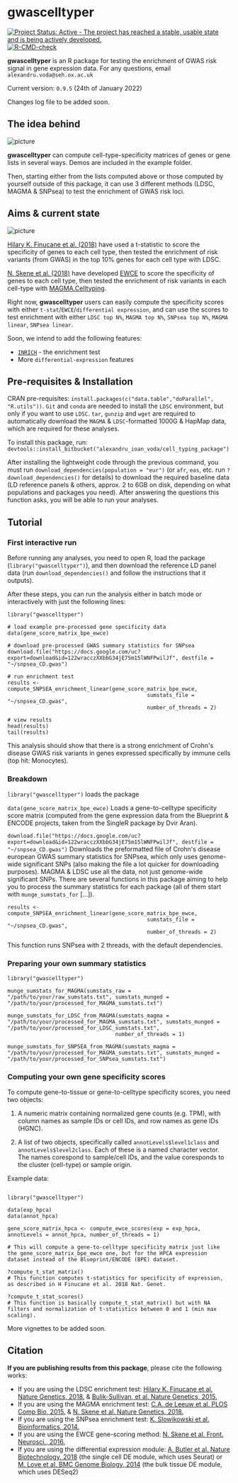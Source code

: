 # gwascelltyper

[![Project Status: Active - The project has reached a stable, usable state and is being actively developed.](http://www.repostatus.org/badges/latest/active.svg)](http://www.repostatus.org/#active)
[![R-CMD-check](https://github.com/alexandruioanvoda/gwascelltyper/workflows/R-CMD-check/badge.svg)](https://github.com/alexandruioanvoda/gwascelltyper/actions)

**gwascelltyper** is an R package for testing the enrichment of GWAS risk signal in gene expression data. For any questions, email `alexandru.voda@seh.ox.ac.uk`

Current version: `0.9.5` (24th of January 2022)

Changes log file to be added soon.

## The idea behind

![picture](https://i.imgur.com/FYG5u82.png)

**gwascelltyper** can compute cell-type-specificity matrices of genes or gene lists in several ways. Demos are included in the example folder.

Then, starting either from the lists computed above or those computed by yourself outside of this package, it can use 3 different methods (LDSC, MAGMA & SNPsea) to test the enrichment of GWAS risk loci.

## Aims & current state

![picture](https://i.imgur.com/2LOyFmF.png)

[Hilary K. Finucane et al. (2018)](https://www.nature.com/articles/s41588-018-0081-4) have used a t-statistic to score the specificity of genes to each cell type, then tested the enrichment of risk variants (from GWAS) in the top 10% genes for each cell type with LDSC.

[N. Skene et al. (2018)](https://www.nature.com/articles/s41588-018-0129-5) have developed [EWCE](https://github.com/NathanSkene/EWCE) to score the specificity of genes to each cell type, then tested the enrichment of risk variants in each cell-type with [MAGMA.Celltyping](https://ctg.cncr.nl/software/magma).


Right now, **gwascelltyper** users can easily compute the specificity scores with either `t-stat`/`EWCE`/`differential expression`, and can use the scores to test enrichment with either `LDSC top N%`, `MAGMA top N%`, `SNPsea top N%`, `MAGMA linear`, `SNPsea linear`.

Soon, we intend to add the following features:

* [`INRICH`](https://atgu.mgh.harvard.edu/inrich/) - the enrichment test
* More `differential-expression` features

## Pre-requisites & Installation

CRAN pre-requisites: `install.packages(c("data.table","doParallel", "R.utils"))`. `Git` and `conda` are needed to install the `LDSC` environment, but only if you want to use `LDSC`. `tar`, `gunzip` and `wget` are required to automatically download the `MAGMA` & `LDSC`-formatted 1000G & HapMap data, which are required for these analyses.

To install this package, run: `devtools::install_bitbucket("alexandru_ioan_voda/cell_typing_package")`

After installing the lightweight code through the previous command, you must run `download_dependencies(population = "eur")` (or `afr`, `eas`, etc. run `?download_dependencies()` for details) to download the required baseline data (LD reference panels & others, approx. 2 to 6GB on disk, depending on what populations and packages you need). After answering the questions this function asks, you will be able to run your analyses.

## Tutorial

### First interactive run

Before running any analyses, you need to open R, load the package (`library("gwascelltyper")`), and then download the reference LD panel data (run `download_dependencies()` and follow the instructions that it outputs).

After these steps, you can run the analysis either in batch mode or interactively with just the following lines:

```
library("gwascelltyper")

# load example pre-processed gene specificity data
data(gene_score_matrix_bpe_ewce)

# download pre-processed GWAS summary statistics for SNPsea
download.file("https://docs.google.com/uc?export=download&id=122wracczXXbbG34jE75m15lWNFPwilJf", destfile = "~/snpsea_CD.gwas")

# run enrichment test
results <- compute_SNPSEA_enrichment_linear(gene_score_matrix_bpe_ewce,
                                            sumstats_file = "~/snpsea_CD.gwas",
                                            number_of_threads = 2)

# view results
head(results)
tail(results)
```

This analysis should show that there is a strong enrichment of Crohn's disease GWAS risk variants in genes expressed specifically by immune cells (top hit: Monocytes).

### Breakdown

`library("gwascelltyper")` loads the package

`data(gene_score_matrix_bpe_ewce)` Loads a gene-to-celltype specificity score matrix (computed from the gene expression data from the Blueprint & ENCODE projects, taken from the SingleR package by Dvir Aran).

`download.file("https://docs.google.com/uc?export=download&id=122wracczXXbbG34jE75m15lWNFPwilJf", destfile = "~/snpsea_CD.gwas")` Downloads the preformatted file of Crohn's disease european GWAS summary statistics for SNPsea, which only uses genome-wide significant SNPs (also making the file a lot quicker for downloading purposes). MAGMA & LDSC use all the data, not just genome-wide significant SNPs. There are several functions in this package aiming to help you to process the summary statistics for each package (all of them start with `munge_sumstats_for` [...]).

```
results <- compute_SNPSEA_enrichment_linear(gene_score_matrix_bpe_ewce,
                                            sumstats_file = "~/snpsea_CD.gwas",
                                            number_of_threads = 2)
```

This function runs SNPsea with 2 threads, with the default dependencies.


### Preparing your own summary statistics

```
library("gwascelltyper")

munge_sumstats_for_MAGMA(sumstats_raw = "/path/to/your/raw_sumstats.txt", sumstats_munged = "/path/to/your/processed_for_MAGMA_sumstats.txt")

munge_sumstats_for_LDSC_from_MAGMA(sumstats_magma = "/path/to/your/processed_for_MAGMA_sumstats.txt", sumstats_munged = "/path/to/your/processed_for_LDSC_sumstats.txt",
                                  number_of_threads = 1)

munge_sumstats_for_SNPSEA_from_MAGMA(sumstats_magma = "/path/to/your/processed_for_MAGMA_sumstats.txt", sumstats_munged = "/path/to/your/processed_for_SNPsea_sumstats.txt")
```

### Computing your own gene specificity scores

To compute gene-to-tissue or gene-to-celltype specificity scores, you need two objects:

1. A numeric matrix containing normalized gene counts (e.g. TPM), with column names as sample IDs or cell IDs, and row names as gene IDs (HGNC).

2. A list of two objects, specifically called `annotLevels$level1class` and `annotLevels$level2class`. Each of these is a named character vector. The names corespond to sample/cell IDs, and the value coresponds to the cluster (cell-type) or sample origin.

Example data:

```

library("gwascelltyper")

data(exp_hpca)
data(annot_hpca)

gene_score_matrix_hpca <- compute_ewce_scores(exp = exp_hpca, annotLevels = annot_hpca, number_of_threads = 1)

# This will compute a gene-to-celltype specificity matrix just like the gene_score_matrix_bpe_ewce one, but for the HPCA expression dataset instead of the Blueprint/ENCODE (BPE) dataset.

?compute_t_stat_matrix()
# This function computes t-statistics for specificity of expression, as described in H Finucane et al. 2018 Nat. Genet.

?compute_t_stat_scores()
# This function is basically compute_t_stat_matrix() but with NA filters and normalization of t-statistics between 0 and 1 (min max scaling).

```


More vignettes to be added soon.

## Citation
**If you are publishing results from this package**, please cite the following works:

* If you are using the LDSC enrichment test: [Hilary K. Finucane et al. Nature Genetics, 2018.](https://www.nature.com/articles/s41588-018-0081-4) & [Bulik-Sullivan, et al. Nature Genetics, 2015.](http://www.nature.com/ng/journal/vaop/ncurrent/full/ng.3211.html)
* If you are using the MAGMA enrichment test: [C.A. de Leeuw et al. PLOS Comp Bio, 2015.](https://journals.plos.org/ploscompbiol/article?id=10.1371%2Fjournal.pcbi.1004219) & [N. Skene et al. Nature Genetics, 2018.](https://www.nature.com/articles/s41588-018-0129-5)
* If you are using the SNPsea enrichment test: [K. Slowikowski et al. Bioinformatics, 2014.](https://doi.org/10.1093/bioinformatics/btu326)
* If you are using the EWCE gene-scoring method: [N. Skene et al. Front. Neurosci., 2016.](https://www.frontiersin.org/articles/10.3389/fnins.2016.00016/full)
* If you are using the differential expression module: [A. Butler et al. Nature Biotechnology, 2018](https://doi.org/10.1038/nbt.4096) (the single cell DE module, which uses Seurat) or [M. Love et al. BMC Genome Biology, 2014](https://doi.org/10.1186/s13059-014-0550-8) (the bulk tissue DE module, which uses DESeq2)
